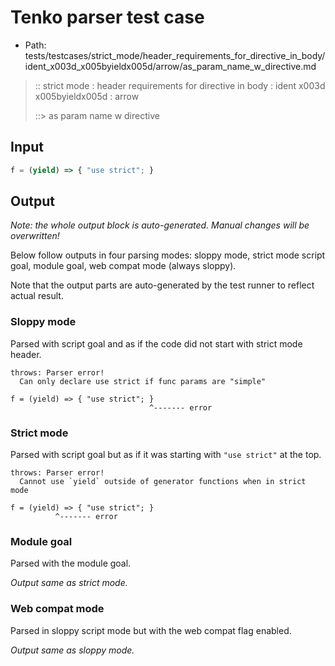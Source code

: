 # Tenko parser test case

- Path: tests/testcases/strict_mode/header_requirements_for_directive_in_body/ident_x003d_x005byieldx005d/arrow/as_param_name_w_directive.md

> :: strict mode : header requirements for directive in body : ident x003d x005byieldx005d : arrow
>
> ::> as param name w directive

## Input


`````js
f = (yield) => { "use strict"; }
`````

## Output

_Note: the whole output block is auto-generated. Manual changes will be overwritten!_

Below follow outputs in four parsing modes: sloppy mode, strict mode script goal, module goal, web compat mode (always sloppy).

Note that the output parts are auto-generated by the test runner to reflect actual result.

### Sloppy mode

Parsed with script goal and as if the code did not start with strict mode header.

`````
throws: Parser error!
  Can only declare use strict if func params are "simple"

f = (yield) => { "use strict"; }
                               ^------- error
`````

### Strict mode

Parsed with script goal but as if it was starting with `"use strict"` at the top.

`````
throws: Parser error!
  Cannot use `yield` outside of generator functions when in strict mode

f = (yield) => { "use strict"; }
          ^------- error
`````


### Module goal

Parsed with the module goal.

_Output same as strict mode._

### Web compat mode

Parsed in sloppy script mode but with the web compat flag enabled.

_Output same as sloppy mode._
